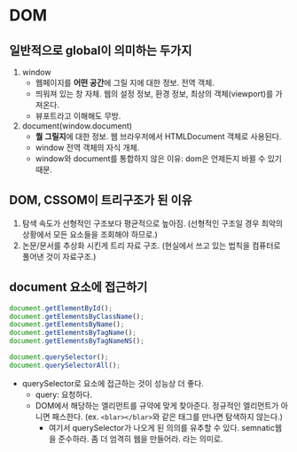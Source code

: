 # DOM

## 일반적으로 global이 의미하는 두가지

1. window
   - 웹페이지를 **어떤 공간**에 그릴 지에 대한 정보. 전역 객체.
   - 띄워져 있는 창 자체. 웹의 설정 정보, 환경 정보, 최상의 객체(viewport)를 가져온다.
   - 뷰포트라고 이해해도 무방.
2. document(window.document)
   - **뭘 그릴지**에 대한 정보. 웹 브라우저에서 HTMLDocument 객체로 사용된다.
   - window 전역 객체의 자식 개체.
   - window와 document를 통합하지 않은 이유: dom은 언제든지 바뀔 수 있기 때문.

## DOM, CSSOM이 트리구조가 된 이유

1. 탐색 속도가 선형적인 구조보다 평균적으로 높아짐. (선형적인 구조일 경우 최악의 상황에서 모든 요소들을 조회해야 하므로.)
2. 논문/문서를 추상화 시킨게 트리 자료 구조. (현실에서 쓰고 있는 법칙을 컴퓨터로 풀어낸 것이 자료구조.)

## document 요소에 접근하기

```javascript
document.getElementById();
document.getElementsByClassName();
document.getElementsByName();
document.getElementsByTagName();
document.getElementsByTagNameNS();
```

```javascript
document.querySelector();
document.querySelectorAll();
```

- querySelector로 요소에 접근하는 것이 성능상 더 좋다.
  - query: 요청하다.
  - DOM에서 해당하는 엘리먼트를 규약에 맞게 찾아준다. 정규적인 엘리먼트가 아니면 패스한다. (ex. `<blar></blar>`와 같은 태그를 만나면 탐색하지 않는다.)
    - 여기서 querySelector가 나오게 된 의의를 유추할 수 있다. semnatic웹을 준수하라. 좀 더 엄격히 웹을 만들어라. 라는 의미로.
